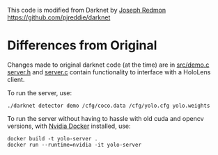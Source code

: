 This code is modified from Darknet by [Joseph Redmon](https://github.com/pjreddie)   
https://github.com/pjreddie/darknet

# Differences from Original
Changes made to original darknet code (at the time) are in [src/demo.c](src/demo.c)  
[server.h](src/server.h) and [server.c](src/server.c) contain functionality to interface with a HoloLens client.

To run the server, use:  
```
./darknet detector demo /cfg/coco.data /cfg/yolo.cfg yolo.weights
```
To run the server without having to hassle with old cuda and opencv versions, with [Nvidia Docker](https://github.com/NVIDIA/nvidia-docker) installed, use:
```
docker build -t yolo-server .
docker run --runtime=nvidia -it yolo-server
```
